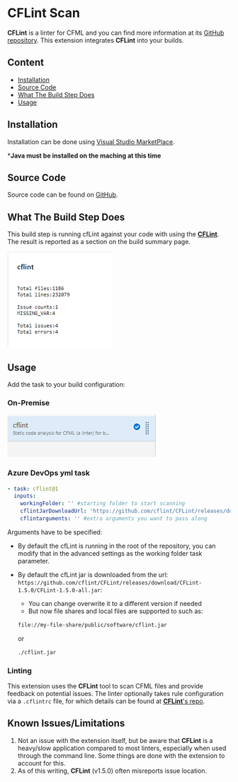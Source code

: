 # CFLint Scan

**CFLint** is a linter for CFML and you can find more information at its [GitHub repository](https://github.com/cflint/CFLint). This extension integrates **CFLint** into your builds.

## Content

* [Installation](#installation)
* [Source Code](#source-code)
* [What The Build Step Does](#what-the-build-step-does)
* [Usage](#usage)

## Installation

Installation can be done using [Visual Studio MarketPlace](https://marketplace.visualstudio.com/items?itemName=JoshKnutsonExtensions.devops-extension-cflint).

***Java must be installed on the maching at this time**

## Source Code

Source code can be found on [GitHub](https://github.com/joshknutson/devops-extension-cflint).

## What The Build Step Does

This build step is running cfLint against your code with using the [**CFLint**](https://github.com/cflint/CFLint). The result is reported as a section on the build summary page.

![Result is reported on the build summary page](https://raw.githubusercontent.com/joshknutson/devops-extension-cflint/master/images/BuildSummary.png)

## Usage

Add the task to your build configuration:

### On-Premise

![Add cfLint task](https://raw.githubusercontent.com/joshknutson/devops-extension-cflint/master/images/TaskList.png)

### Azure DevOps yml task

```yml
- task: cflint@1
  inputs:
    workingFolder: '' #starting folder to start scanning
    cflintJarDownloadUrl: 'https://github.com/cflint/CFLint/releases/download/CFLint-1.5.0/CFLint-1.5.0-all.jar'
    cflintarguments: '' #extra arguments you want to pass along
```

Arguments have to be specified:

* By default the cfLint is running in the root of the repository, you can modify that in the advanced settings as the working folder task parameter.
* By default the cfLint jar is downloaded from the url: `https://github.com/cflint/CFLint/releases/download/CFLint-1.5.0/CFLint-1.5.0-all.jar`:
  * You can change overwrite it to a different version if needed
  * But now file shares and local files are supported to such as:

  ```cmd
  file://my-file-share/public/software/cflint.jar
  ```

  or

  ```cmd
  ./cflint.jar
  ```

### Linting

This extension uses the **CFLint** tool to scan CFML files and provide feedback on potential issues. The linter optionally takes rule configuration via a `.cflintrc` file, for which details can be found at [**CFLint**'s repo](https://github.com/cflint/CFLint#folder-based-configuration).

## Known Issues/Limitations

1. Not an issue with the extension itself, but be aware that **CFLint** is a heavy/slow application compared to most linters, especially when used through the command line. Some things are done with the extension to account for this.
1. As of this writing, **CFLint** (v1.5.0) often misreports issue location.
